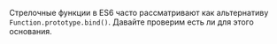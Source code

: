 Cтрелочные функции в ES6 часто рассматривают как альтернативу 
`Function.prototype.bind()`. Давайте проверим есть ли для этого основания.